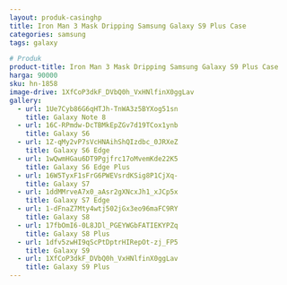 ```yaml
---
layout: produk-casinghp
title: Iron Man 3 Mask Dripping Samsung Galaxy S9 Plus Case
categories: samsung
tags: galaxy

# Produk
product-title: Iron Man 3 Mask Dripping Samsung Galaxy S9 Plus Case
harga: 90000
sku: hn-1858
image-drive: 1XfCoP3dkF_DVbQ0h_VxHNlfinX0ggLav
gallery:
  - url: 1Ue7Cyb86G6qHTJh-TnWA3z5BYXog51sn
    title: Galaxy Note 8
  - url: 16C-RPmdw-DcTBMkEpZGv7d19TCox1ynb
    title: Galaxy S6
  - url: 1Z-qMy2vP7sVcHNAihShQIzdbc_0JRXeZ
    title: Galaxy S6 Edge
  - url: 1wQwmHGau6DT9Pgjfrc17oMvemKde22K5
    title: Galaxy S6 Edge Plus
  - url: 16W5TyxF1sFrG6PWEVsrdKSig8P1CjXq-
    title: Galaxy S7
  - url: 1ddMMrveA7x0_aAsr2gXNcxJh1_xJCp5x
    title: Galaxy S7 Edge
  - url: 1-dFnaZ7Mty4wtj502jGx3eo96maFC9RY
    title: Galaxy S8
  - url: 17fbOmI6-0L8JDl_PGEYWGbFATIEKYPZq
    title: Galaxy S8 Plus
  - url: 1dfv5zwHI9qScPtDptrHIRepOt-zj_FP5
    title: Galaxy S9
  - url: 1XfCoP3dkF_DVbQ0h_VxHNlfinX0ggLav
    title: Galaxy S9 Plus
---
```

